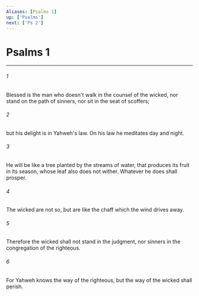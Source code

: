 ```yaml
---
Aliases: [Psalms 1]
up: ['Psalms']
next: ['Ps 2']
---
```

# Psalms 1
***





###### 1 

Blessed is the man who doesn't walk in the counsel of the wicked, nor stand on the path of sinners, nor sit in the seat of scoffers; 



###### 2 

but his delight is in Yahweh's law. On his law he meditates day and night. 



###### 3 

He will be like a tree planted by the streams of water, that produces its fruit in its season, whose leaf also does not wither. Whatever he does shall prosper. 



###### 4 

The wicked are not so, but are like the chaff which the wind drives away. 



###### 5 

Therefore the wicked shall not stand in the judgment, nor sinners in the congregation of the righteous. 



###### 6 

For Yahweh knows the way of the righteous, but the way of the wicked shall perish.
